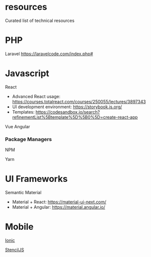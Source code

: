 # resources
Curated list of technical resources


# PHP

Laravel
https://laravelcode.com/index.php#

# Javascript 

React
* Advanced React usage: https://courses.totalreact.com/courses/250055/lectures/3897343
* UI development environment: https://storybook.js.org/
* Templates: https://codesandbox.io/search?refinementList%5Btemplate%5D%5B0%5D=create-react-app

Vue
Angular

### Package Managers

NPM

Yarn

# UI Frameworks
Semantic
Material
* Material + React: https://material-ui-next.com/
* Material + Angular: https://material.angular.io/

# Mobile
[Ionic](https://ionicframework.com/)

[StencilJS](https://stenciljs.com)
